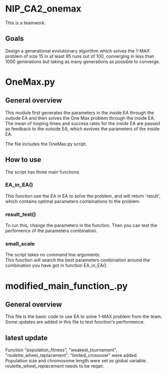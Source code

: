 # NIP_CA2_onemax
This is a teamwork.
## Goals
Design a generational evolutionary algorithm which solves the 1-MAX problem of size 15 in at least 95 runs out of 100, converging
in less than 1000 generations but taking as many generations as possible to converge.

# OneMax.py

## General overview

This module first generates the parameters in the inside EA through the outside EA and then solves the One Max problem through
the inside EA. The mean of looping times and success rates for the inside EA are passed as feedback to the outside EA, which
evolves the parameters of the inside EA.

The file includes the OneMax.py script.

## How to use
The script has three main functions.

### EA_in_EA()
This function use the EA in EA to solve the problem, and will return 'result', which contains optimal parameters combinations to  the problem.

### result_test()
To run this, change the parameters in the function. Then you can test the perfomence of the parameters combination.

### small_scale
The script takes no command line arguments.  
This function will search the best parameters combination around the combination you have got in function EA_in_EA().

# modified_main_function_.py
## General overview
This file is the basic code to use EA to solve 1-MAX problem from the team.  
Some updates are added in this file to test function's performence.

## latest update
Function "population_fitness", "weakest_tournament", "roulette_wheel_replacement", "limited_crossover" were added.  
Population size and chromosome length were set as global variable.  
roulette_wheel_replacement needs to be reqair.  
